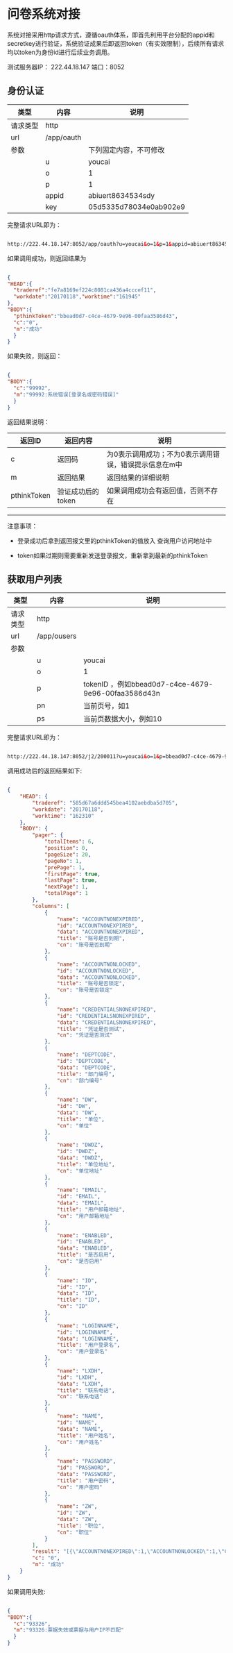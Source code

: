 # 问卷系统对接

系统对接采用http请求方式，遵循oauth体系，即首先利用平台分配的appid和secretkey进行验证，系统验证成果后即返回token（有实效限制），后续所有请求均以token为身份id进行后续业务调用。

测试服务器IP： 222.44.18.147 
端口：8052


## 身份认证

|类型 | 内容 | 说明|
|--|--|--|
|请求类型|http | |
|url | /app/oauth | |
|参数 | | 下列固定内容，不可修改  |
| | u | youcai |
| | o | 1 |
| | p | 1 |
| | appid| abiuert8634534sdy |
| | key|05d5335d78034e0ab902e9|

完整请求URL即为：

``` html

http://222.44.18.147:8052/app/oauth?u=youcai&o=1&p=1&appid=abiuert8634534sdy&key=05d5335d78034e0ab902e9

```


如果调用成功，则返回结果为

``` json

{
"HEAD":{
  "traderef":"fe7a8169ef224c8081ca436a4cccef11",
  "workdate":"20170118","worktime":"161945"
},
"BODY":{
  "pthinkToken":"bbead0d7-c4ce-4679-9e96-00faa3586d43",
  "c":"0",
  "m":"成功"
  }
}


```

如果失败，则返回：

``` json

{
"BODY":{
  "c":"99992", 
  "m":"99992:系统错误[登录名或密码错误]"
  }
}

```

返回结果说明：

| 返回ID | 返回内容 | 说明 |
| -- | -- | -- |
| c | 返回码 | 为0表示调用成功；不为0表示调用错误，错误提示信息在m中 |
|m  | 返回结果 | 返回结果的详细说明|
| pthinkToken | 验证成功后的token | 如果调用成功会有返回值，否则不存在 |

---

注意事项：

* 登录成功后拿到返回报文里的pthinkToken的值放入 查询用户访问地址中

* token如果过期则需要重新发送登录报文，重新拿到最新的pthinkToken


## 获取用户列表

|类型 | 内容 | 说明|
|--|--|--|
|请求类型|http | |
|url | /app/ousers | |
|参数 | |   |
| | u | youcai |
| | o | 1 |
| | p | tokenID ，例如bbead0d7-c4ce-4679-9e96-00faa3586d43n |
| | pn | 当前页号，如1|
| | ps | 当前页数据大小，例如10|



完整请求URL即为：

``` html

http://222.44.18.147:8052/j2/200011?u=youcai&o=1&p=bbead0d7-c4ce-4679-9e96-00faa3586d43n

```


调用成功后的返回结果如下:

``` json

{
    "HEAD": {
        "traderef": "585d67a6ddd545bea4102aebdba5d705",
        "workdate": "20170118",
        "worktime": "162310"
    },
    "BODY": {
        "pager": {
            "totalItems": 6,
            "position": 0,
            "pageSize": 20,
            "pageNo": 1,
            "prePage": 1,
            "firstPage": true,
            "lastPage": true,
            "nextPage": 1,
            "totalPage": 1
        },
        "columns": [
            {
                "name": "ACCOUNTNONEXPIRED",
                "id": "ACCOUNTNONEXPIRED",
                "data": "ACCOUNTNONEXPIRED",
                "title": "账号是否到期",
                "cn": "账号是否到期"
            },
            {
                "name": "ACCOUNTNONLOCKED",
                "id": "ACCOUNTNONLOCKED",
                "data": "ACCOUNTNONLOCKED",
                "title": "账号是否锁定",
                "cn": "账号是否锁定"
            },
            {
                "name": "CREDENTIALSNONEXPIRED",
                "id": "CREDENTIALSNONEXPIRED",
                "data": "CREDENTIALSNONEXPIRED",
                "title": "凭证是否测试",
                "cn": "凭证是否测试"
            },
            {
                "name": "DEPTCODE",
                "id": "DEPTCODE",
                "data": "DEPTCODE",
                "title": "部门编号",
                "cn": "部门编号"
            },
            {
                "name": "DW",
                "id": "DW",
                "data": "DW",
                "title": "单位",
                "cn": "单位"
            },
            {
                "name": "DWDZ",
                "id": "DWDZ",
                "data": "DWDZ",
                "title": "单位地址",
                "cn": "单位地址"
            },
            {
                "name": "EMAIL",
                "id": "EMAIL",
                "data": "EMAIL",
                "title": "用户邮箱地址",
                "cn": "用户邮箱地址"
            },
            {
                "name": "ENABLED",
                "id": "ENABLED",
                "data": "ENABLED",
                "title": "是否启用",
                "cn": "是否启用"
            },
            {
                "name": "ID",
                "id": "ID",
                "data": "ID",
                "title": "ID",
                "cn": "ID"
            },
            {
                "name": "LOGINNAME",
                "id": "LOGINNAME",
                "data": "LOGINNAME",
                "title": "用户登录名",
                "cn": "用户登录名"
            },
            {
                "name": "LXDH",
                "id": "LXDH",
                "data": "LXDH",
                "title": "联系电话",
                "cn": "联系电话"
            },
            {
                "name": "NAME",
                "id": "NAME",
                "data": "NAME",
                "title": "用户姓名",
                "cn": "用户姓名"
            },
            {
                "name": "PASSWORD",
                "id": "PASSWORD",
                "data": "PASSWORD",
                "title": "用户密码",
                "cn": "用户密码"
            },
            {
                "name": "ZW",
                "id": "ZW",
                "data": "ZW",
                "title": "职位",
                "cn": "职位"
            }
        ],
        "result": "[{\"ACCOUNTNONEXPIRED\":1,\"ACCOUNTNONLOCKED\":1,\"CREDENTIALSNONEXPIRED\":1,\"DEPTCODE\":null,\"DW\":\"test\",\"DWDZ\":\"test\",\"EMAIL\":\"test@163.con\",\"ENABLED\":1,\"ID\":\"0576bf1d1e73493daf632dc25221f7da\",\"LOGINNAME\":\"test\",\"LXDH\":\"test\",\"NAME\":\"test\",\"PASSWORD\":null,\"ZW\":\"test\"},{\"ACCOUNTNONEXPIRED\":1,\"ACCOUNTNONLOCKED\":1,\"CREDENTIALSNONEXPIRED\":1,\"DEPTCODE\":null,\"DW\":null,\"DWDZ\":null,\"EMAIL\":\"youcai@163.com\",\"ENABLED\":1,\"ID\":\"05d5335d78034e0ab902e9046d546583\",\"LOGINNAME\":\"youcai\",\"LXDH\":null,\"NAME\":\"userName\",\"PASSWORD\":null,\"ZW\":null},{\"ACCOUNTNONEXPIRED\":1,\"ACCOUNTNONLOCKED\":1,\"CREDENTIALSNONEXPIRED\":1,\"DEPTCODE\":null,\"DW\":\"测试单位\",\"DWDZ\":\"测试单位地址\",\"EMAIL\":\"110@163.com\",\"ENABLED\":1,\"ID\":\"56b9e6510c884548a34f0b7bd20deae7\",\"LOGINNAME\":\"test123\",\"LXDH\":\"测试联系电话\",\"NAME\":\"测试\",\"PASSWORD\":null,\"ZW\":\"测试职位\"},{\"ACCOUNTNONEXPIRED\":1,\"ACCOUNTNONLOCKED\":1,\"CREDENTIALSNONEXPIRED\":1,\"DEPTCODE\":null,\"DW\":\"dw\",\"DWDZ\":\"a\",\"EMAIL\":\"bbbbb@163.com\",\"ENABLED\":1,\"ID\":\"729761ff41a14863a158b62275ae2cd8\",\"LOGINNAME\":\"zhouxuan\",\"LXDH\":\"a\",\"NAME\":\"yangshuai\",\"PASSWORD\":null,\"ZW\":\"教务管理员 \"},{\"ACCOUNTNONEXPIRED\":1,\"ACCOUNTNONLOCKED\":1,\"CREDENTIALSNONEXPIRED\":1,\"DEPTCODE\":null,\"DW\":\"新朋程\",\"DWDZ\":\"明星路\",\"EMAIL\":\"14328773254@163.com\",\"ENABLED\":1,\"ID\":\"772d8ea5321e40ada426aeadceaba3a3\",\"LOGINNAME\":\"ys\",\"LXDH\":\"110\",\"NAME\":\"杨帅\",\"PASSWORD\":null,\"ZW\":\"开发\"},{\"ACCOUNTNONEXPIRED\":1,\"ACCOUNTNONLOCKED\":1,\"CREDENTIALSNONEXPIRED\":1,\"DEPTCODE\":null,\"DW\":\"5\",\"DWDZ\":\"11\",\"EMAIL\":\"zhangwenpin05@163.com\",\"ENABLED\":1,\"ID\":\"a465f16ba7c74b46b1891a24c5fad4aa\",\"LOGINNAME\":\"100104\",\"LXDH\":\"11\",\"NAME\":\"yangshuai\",\"PASSWORD\":null,\"ZW\":\"11\"}]",
        "c": "0",
        "m": "成功"
    }
}

```



如果调用失败:

``` json

{
"BODY":{
  "c":"93326", 
  "m":"93326:票据失效或票据与用户IP不匹配"
  }
}

```









